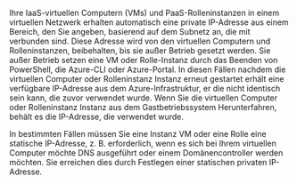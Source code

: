 Ihre IaaS-virtuellen Computern (VMs) und PaaS-Rolleninstanzen in einem virtuellen Netzwerk erhalten automatisch eine private IP-Adresse aus einem Bereich, den Sie angeben, basierend auf dem Subnetz an, die mit verbunden sind. Diese Adresse wird von den virtuellen Computern und Rolleninstanzen, beibehalten, bis sie außer Betrieb gesetzt werden. Sie außer Betrieb setzen eine VM oder Rolle-Instanz durch das Beenden von PowerShell, die Azure-CLI oder Azure-Portal. In diesen Fällen nachdem die virtuellen Computer oder Rolleninstanz Instanz erneut gestartet erhält eine verfügbare IP-Adresse aus dem Azure-Infrastruktur, er die nicht identisch sein kann, die zuvor verwendet wurde. Wenn Sie die virtuellen Computer oder Rolleninstanz Instanz aus dem Gastbetriebssystem Herunterfahren, behält es die IP-Adresse, die verwendet wurde.  

In bestimmten Fällen müssen Sie eine Instanz VM oder eine Rolle eine statische IP-Adresse, z. B. erforderlich, wenn es sich bei Ihrem virtuellen Computer möchte DNS ausgeführt oder einem Domänencontroller werden möchten. Sie erreichen dies durch Festlegen einer statischen privaten IP-Adresse.

